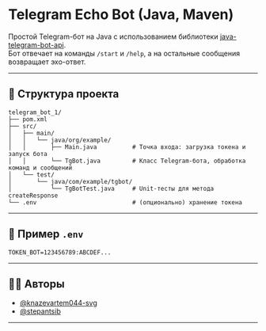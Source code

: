 # Telegram Echo Bot (Java, Maven)

Простой Telegram-бот на Java с использованием библиотеки [java-telegram-bot-api](https://github.com/pengrad/java-telegram-bot-api).  
Бот отвечает на команды `/start` и `/help`, а на остальные сообщения возвращает эхо-ответ.

---
## 🧩 Структура проекта

```
telegram_bot_1/
├── pom.xml
├── src/
│   ├── main/
│   │   └── java/org/example/
│   │       ├── Main.java          # Точка входа: загрузка токена и запуск бота
│   │       └── TgBot.java         # Класс Telegram-бота, обработка команд и сообщений
│   └── test/
│       └── java/com/example/tgbot/
│           └── TgBotTest.java     # Unit-тесты для метода createResponse
└── .env                           # (опционально) хранение токена
```

---

## 🔧 Пример `.env`

```env
TOKEN_BOT=123456789:ABCDEF...
```
---

## 🧑‍💻 Авторы

- [@knazevartem044-svg](https://github.com/knazevartem044-svg)
- [@stepantsib](https://github.com/stepantsib)

---
